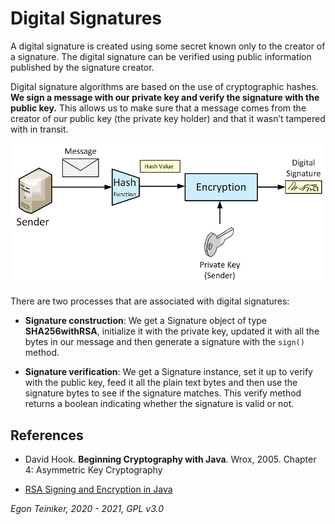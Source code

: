 # Digital Signatures

A digital signature is created using some secret known only to the creator of a signature. 
The digital signature can be verified using public information published by the signature creator.

Digital signature algorithms are based on the use of cryptographic hashes.
**We sign a message with our private key and verify the signature with the public key.**
This allows us to make sure that a message comes from the creator of our public key (the private key holder) and that 
it wasn’t tampered with in transit.

![Digital Signature](Signature.png)

There are two processes that are associated with digital signatures:

* **Signature construction**: We get a Signature object of type **SHA256withRSA**, initialize it with the private key, 
    updated it with all the bytes in our message and then generate a signature with the `sign()` method.

* **Signature verification**: We get a Signature instance, set it up to verify with the public key, feed it all the 
    plain text bytes and then use the signature bytes to see if the signature matches.
    This verify method returns a boolean indicating whether the signature is valid or not.

## References

* David Hook. **Beginning Cryptography with Java**. Wrox, 2005.
    Chapter 4: Asymmetric Key Cryptography

* [RSA Signing and Encryption in Java](https://niels.nu/blog/2016/java-rsa.html)


*Egon Teiniker, 2020 - 2021, GPL v3.0* 